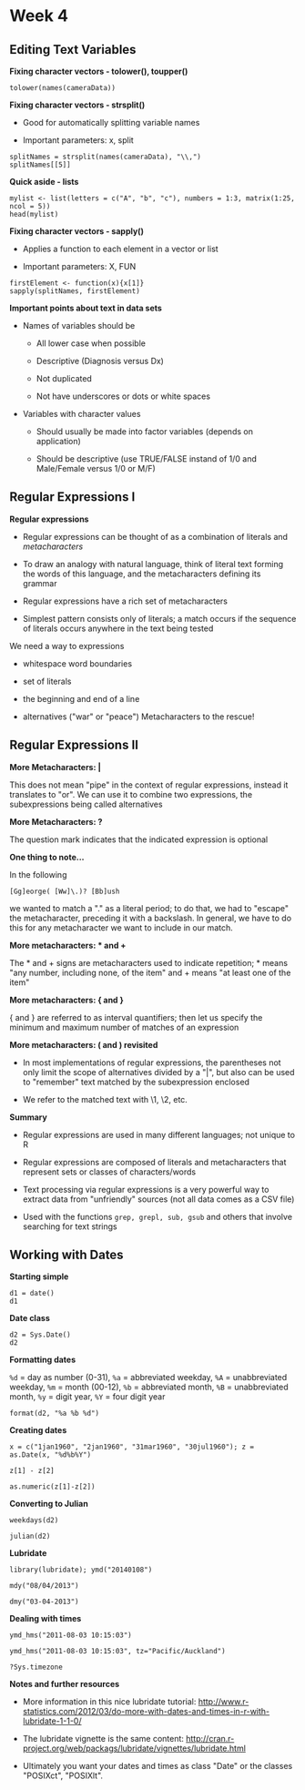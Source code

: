 # Week 4

## Editing Text Variables

**Fixing character vectors - tolower(), toupper()**

```
tolower(names(cameraData))
```

**Fixing character vectors - strsplit()**

* Good for automatically splitting variable names

* Important parameters: x, split

```
splitNames = strsplit(names(cameraData), "\\,")
splitNames[[5]]
```

**Quick aside - lists**

```
mylist <- list(letters = c("A", "b", "c"), numbers = 1:3, matrix(1:25, ncol = 5))
head(mylist)
```

**Fixing character vectors - sapply()**

* Applies a function to each element in a vector or list

* Important parameters: X, FUN

```
firstElement <- function(x){x[1]}
sapply(splitNames, firstElement)
```

**Important points about text in data sets**

* Names of variables should be

	* All lower case when possible
	
	* Descriptive (Diagnosis versus Dx)
	
	* Not duplicated
	
	* Not have underscores or dots or white spaces
	
* Variables with character values

	* Should usually be made into factor variables (depends on application)
	
	* Should be descriptive (use TRUE/FALSE instand of 1/0 and Male/Female versus 1/0 or M/F)

## Regular Expressions I

**Regular expressions**

* Regular expressions can be thought of as a combination of literals and *metacharacters*

* To draw an analogy with natural language, think of literal text forming the words of this language, and 
the metacharacters defining its grammar

* Regular expressions have a rich set of metacharacters

* Simplest pattern consists only of literals; a match occurs if the sequence of literals occurs anywhere in the 
text being tested

We need a way to expressions

* whitespace word boundaries

* set of literals

* the beginning and end of a line

* alternatives ("war" or "peace") Metacharacters to the rescue!

## Regular Expressions II

**More Metacharacters: |**

This does not mean "pipe" in the context of regular expressions, instead it translates to "or".
We can use it to combine two expressions, the subexpressions being called alternatives

**More Metacharacters: ?**

The question mark indicates that the indicated expression is optional

**One thing to note...**

In the following

```
[Gg]eorge( [Ww]\.)? [Bb]ush
```

we wanted to match a "." as a literal period; to do that, we had to "escape" the metacharacter, preceding it
with a backslash. In general, we have to do this for any metacharacter we want to include in our match.

**More metacharacters: * and +**

The * and + signs are metacharacters used to indicate repetition; * means "any number, including none, of the item"
and + means "at least one of the item"

**More metacharacters: { and }**

{ and } are referred to as interval quantifiers; then let us specify the minimum and maximum number of matches of an 
expression

**More metacharacters: ( and ) revisited**

* In most implementations of regular expressions, the parentheses not only limit the scope of alternatives divided by a 
"|", but also can be used to "remember" text matched by the subexpression enclosed

* We refer to the matched text with \1, \2, etc.

**Summary**

* Regular expressions are used in many different languages; not unique to R

* Regular expressions are composed of literals and metacharacters that represent sets or 
classes of characters/words

* Text processing via regular expressions is a very powerful way to extract data from "unfriendly"
sources (not all data comes as a CSV file)

* Used with the functions `grep, grepl, sub, gsub` and others that involve searching for text strings

## Working with Dates

**Starting simple**

```
d1 = date()
d1
```

**Date class**

```
d2 = Sys.Date()
d2
```

**Formatting dates**

`%d` = day as number (0-31), `%a` = abbreviated weekday, `%A` = unabbreviated weekday, `%m` = month (00-12),
`%b` = abbreviated month, `%B` = unabbreviated month, `%y` =  digit year, `%Y` = four digit year

```
format(d2, "%a %b %d")
```

**Creating dates**

```
x = c("1jan1960", "2jan1960", "31mar1960", "30jul1960"); z = as.Date(x, "%d%b%Y")
```

```
z[1] - z[2]
```

```
as.numeric(z[1]-z[2])
```

**Converting to Julian**

```
weekdays(d2)
```

```
julian(d2)
```

**Lubridate**

```
library(lubridate); ymd("20140108")
```

```
mdy("08/04/2013")
```

```
dmy("03-04-2013")
```

**Dealing with times**

```
ymd_hms("2011-08-03 10:15:03")
```

```
ymd_hms("2011-08-03 10:15:03", tz="Pacific/Auckland")
```

```
?Sys.timezone
```

**Notes and further resources**

* More information in this nice lubridate tutorial: http://www.r-statistics.com/2012/03/do-more-with-dates-and-times-in-r-with-lubridate-1-1-0/

* The lubridate vignette is the same content: http://cran.r-project.org/web/packags/lubridate/vignettes/lubridate.html

* Ultimately you want your dates and times as class "Date" or the classes "POSIXct", "POSIXlt".















































